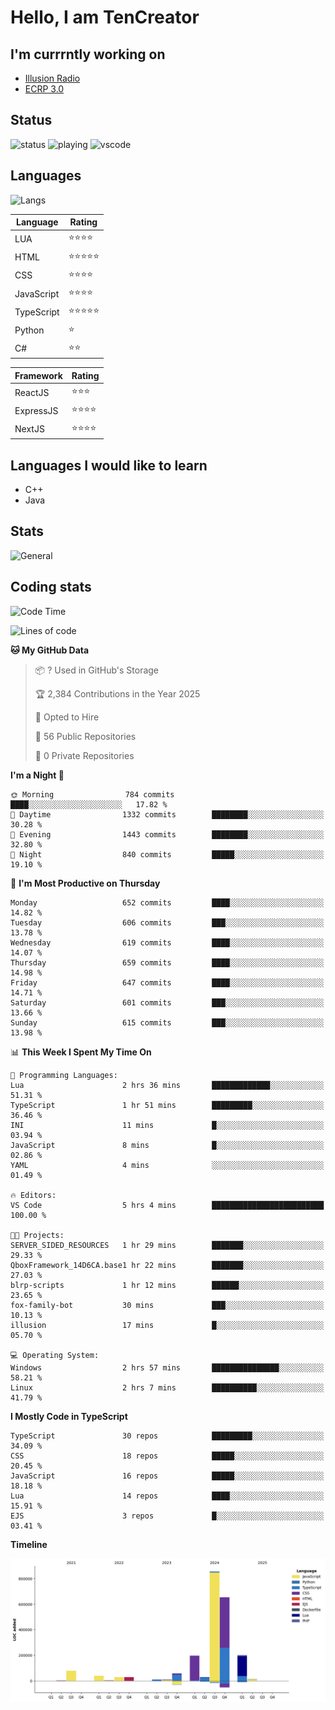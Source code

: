 # Hello, I am TenCreator

## I'm currrntly working on
- [Illusion Radio](https://illusionradio.co.uk/)
- [ECRP 3.0](http://github.com/Emerald-Coast-Roleplay/)

## Status
![status](https://api.statusbadges.me/badge/status/518334475038359555?simple=true&style=for-the-badge)
![playing](https://api.statusbadges.me/badge/playing/518334475038359555?style=for-the-badge)
![vscode](https://api.statusbadges.me/badge/vscode/518334475038359555?style=for-the-badge)

## Languages
![Langs](https://github-readme-stats.vercel.app/api/top-langs/?username=tencreator&layout=compact&theme=radical)


|Language|Rating|
|--------|------|
|LUA|⭐️⭐️⭐️⭐️|
|HTML|⭐️⭐️⭐️⭐️⭐️|
|CSS|⭐️⭐️⭐️⭐️|
|JavaScript|⭐️⭐️⭐️⭐️|
|TypeScript|⭐️⭐️⭐️⭐️⭐️|
|Python|⭐️|
|C#|⭐️⭐️ |

|Framework|Rating|
|--------|------|
|ReactJS|⭐️⭐️⭐|
|ExpressJS|⭐️⭐️⭐️⭐️|
|NextJS|⭐️⭐️⭐⭐️|

## Languages I would like to learn
- C++
- Java

## Stats
![General](https://github-readme-stats.vercel.app/api?username=tencreator&show_icons=true&theme=radical)

## Coding stats

<!--START_SECTION:waka-->
![Code Time](http://img.shields.io/badge/Code%20Time-542%20hrs%2055%20mins-blue)

![Lines of code](https://img.shields.io/badge/From%20Hello%20World%20I%27ve%20Written-2.2%20million%20lines%20of%20code-blue)

**🐱 My GitHub Data** 

> 📦 ? Used in GitHub's Storage 
 > 
> 🏆 2,384 Contributions in the Year 2025
 > 
> 💼 Opted to Hire
 > 
> 📜 56 Public Repositories 
 > 
> 🔑 0 Private Repositories 
 > 
**I'm a Night 🦉** 

```text
🌞 Morning                784 commits         ████░░░░░░░░░░░░░░░░░░░░░   17.82 % 
🌆 Daytime                1332 commits        ████████░░░░░░░░░░░░░░░░░   30.28 % 
🌃 Evening                1443 commits        ████████░░░░░░░░░░░░░░░░░   32.80 % 
🌙 Night                  840 commits         █████░░░░░░░░░░░░░░░░░░░░   19.10 % 
```
📅 **I'm Most Productive on Thursday** 

```text
Monday                   652 commits         ████░░░░░░░░░░░░░░░░░░░░░   14.82 % 
Tuesday                  606 commits         ███░░░░░░░░░░░░░░░░░░░░░░   13.78 % 
Wednesday                619 commits         ████░░░░░░░░░░░░░░░░░░░░░   14.07 % 
Thursday                 659 commits         ████░░░░░░░░░░░░░░░░░░░░░   14.98 % 
Friday                   647 commits         ████░░░░░░░░░░░░░░░░░░░░░   14.71 % 
Saturday                 601 commits         ███░░░░░░░░░░░░░░░░░░░░░░   13.66 % 
Sunday                   615 commits         ███░░░░░░░░░░░░░░░░░░░░░░   13.98 % 
```


📊 **This Week I Spent My Time On** 

```text
💬 Programming Languages: 
Lua                      2 hrs 36 mins       █████████████░░░░░░░░░░░░   51.31 % 
TypeScript               1 hr 51 mins        █████████░░░░░░░░░░░░░░░░   36.46 % 
INI                      11 mins             █░░░░░░░░░░░░░░░░░░░░░░░░   03.94 % 
JavaScript               8 mins              █░░░░░░░░░░░░░░░░░░░░░░░░   02.86 % 
YAML                     4 mins              ░░░░░░░░░░░░░░░░░░░░░░░░░   01.49 % 

🔥 Editors: 
VS Code                  5 hrs 4 mins        █████████████████████████   100.00 % 

🐱‍💻 Projects: 
SERVER_SIDED_RESOURCES   1 hr 29 mins        ███████░░░░░░░░░░░░░░░░░░   29.33 % 
QboxFramework_14D6CA.base1 hr 22 mins        ███████░░░░░░░░░░░░░░░░░░   27.03 % 
blrp-scripts             1 hr 12 mins        ██████░░░░░░░░░░░░░░░░░░░   23.65 % 
fox-family-bot           30 mins             ███░░░░░░░░░░░░░░░░░░░░░░   10.13 % 
illusion                 17 mins             █░░░░░░░░░░░░░░░░░░░░░░░░   05.70 % 

💻 Operating System: 
Windows                  2 hrs 57 mins       ███████████████░░░░░░░░░░   58.21 % 
Linux                    2 hrs 7 mins        ██████████░░░░░░░░░░░░░░░   41.79 % 
```

**I Mostly Code in TypeScript** 

```text
TypeScript               30 repos            █████████░░░░░░░░░░░░░░░░   34.09 % 
CSS                      18 repos            █████░░░░░░░░░░░░░░░░░░░░   20.45 % 
JavaScript               16 repos            █████░░░░░░░░░░░░░░░░░░░░   18.18 % 
Lua                      14 repos            ████░░░░░░░░░░░░░░░░░░░░░   15.91 % 
EJS                      3 repos             █░░░░░░░░░░░░░░░░░░░░░░░░   03.41 % 
```



**Timeline**

![Lines of Code chart](https://raw.githubusercontent.com/tencreator/tencreator/main/assets/bar_graph.png)


<!--END_SECTION:waka-->
